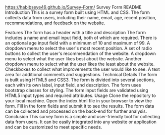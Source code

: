 https://habibseye49.github.io/Survey-Form/
Survey Form README
Introduction
This is a survey form built using HTML and CSS. The form collects data from users, including their name, email, age, recent position, recommendations, and feedback on the website.

Features
The form has a header with a title and description
The form includes a name and email input field, both of which are required.
There is an optional age input field with a minimum of 10 and maximum of 99.
A dropdown menu to select the user's most recent position.
A set of radio buttons to collect the user's recommendation of the website.
A dropdown menu to select what the user likes best about the website.
Another dropdown menu to select what the user likes the least about the website.
Checkboxes to collect what improvements the user would like to see.
A text area for additional comments and suggestions.
Technical Details
The form is built using HTML5 and CSS3.
The form is divided into several sections, each with its own label, input field, and description.
The form uses bootstrap classes for styling.
The form input fields are validated using HTML5 input types and required attributes.
Usage
Clone the repository to your local machine.
Open the index.html file in your browser to view the form.
Fill in the form fields and submit it to see the results.
The form data can be collected and processed on the back-end for further analysis.
Conclusion
This survey form is a simple and user-friendly tool for collecting data from users. It can be easily integrated into any website or application and can be customized to meet specific needs.
